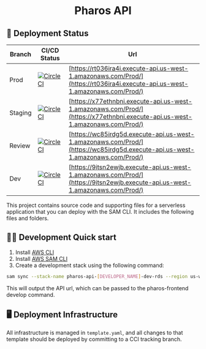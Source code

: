 <h1 align="center">
  Pharos API
</h1>

## 🚀 Deployment Status

| Branch  | CI/CD Status                                                                                                                                                                                                                                                             | Url                                                                                                                          |
| ------- | ------------------------------------------------------------------------------------------------------------------------------------------------------------------------------------------------------------------------------------------------------------------------ | ---------------------------------------------------------------------------------------------------------------------------- |
| Prod    | [![CircleCI](https://dl.circleci.com/status-badge/img/gh/talus-analytics-bus/pharos-api/tree/prod.svg?style=svg&circle-token=8821029cd3c99286dd5722e13653e78a12ff92b9)](https://dl.circleci.com/status-badge/redirect/gh/talus-analytics-bus/pharos-api/tree/prod)       | [https://rt036ira4i.execute-api.us-west-1.amazonaws.com/Prod/](https://rt036ira4i.execute-api.us-west-1.amazonaws.com/Prod/) |
| Staging | [![CircleCI](https://dl.circleci.com/status-badge/img/gh/talus-analytics-bus/pharos-api/tree/staging.svg?style=svg&circle-token=8821029cd3c99286dd5722e13653e78a12ff92b9)](https://dl.circleci.com/status-badge/redirect/gh/talus-analytics-bus/pharos-api/tree/staging) | [https://x77ethnbni.execute-api.us-west-1.amazonaws.com/Prod/](https://x77ethnbni.execute-api.us-west-1.amazonaws.com/Prod/) |
| Review  | [![CircleCI](https://dl.circleci.com/status-badge/img/gh/talus-analytics-bus/pharos-api/tree/review.svg?style=svg&circle-token=8821029cd3c99286dd5722e13653e78a12ff92b9)](https://dl.circleci.com/status-badge/redirect/gh/talus-analytics-bus/pharos-api/tree/review)   | [https://wc85irdg5d.execute-api.us-west-1.amazonaws.com/Prod/](https://wc85irdg5d.execute-api.us-west-1.amazonaws.com/Prod/) |
| Dev     | [![CircleCI](https://dl.circleci.com/status-badge/img/gh/talus-analytics-bus/pharos-api/tree/dev.svg?style=svg&circle-token=8821029cd3c99286dd5722e13653e78a12ff92b9)](https://dl.circleci.com/status-badge/redirect/gh/talus-analytics-bus/pharos-api/tree/dev)         | [https://9itsn2ewjb.execute-api.us-west-1.amazonaws.com/Prod/](https://9itsn2ewjb.execute-api.us-west-1.amazonaws.com/Prod/) |

This project contains source code and supporting files for a serverless application that you can deploy with the SAM CLI. It includes the following files and folders.

## 👩‍💻 Development Quick start

1. Install [AWS CLI](https://docs.aws.amazon.com/cli/latest/userguide/getting-started-install.html)
2. Install [AWS SAM CLI](https://docs.aws.amazon.com/serverless-application-model/latest/developerguide/install-sam-cli.html)
3. Create a development stack using the following command:

```sh
sam sync --stack-name pharos-api-[DEVELOPER_NAME]-dev-rds --region us-west-1 --template-file ./template.yaml
```

This will output the API url, which can be passed to the pharos-frontend develop command.

## 🖥 Deployment Infrastructure

All infrastructure is managed in `template.yaml`, and all changes to that template
should be deployed by committing to a CCI tracking branch.
